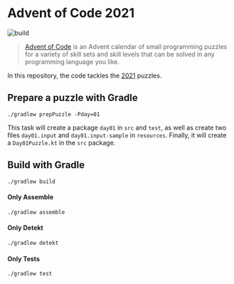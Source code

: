 # Advent of Code 2021

![build](https://github.com/andrej-dyck/advent-of-code-2021/actions/workflows/gradle-ci.yml/badge.svg?branch=main)

> [Advent of Code](https://adventofcode.com) is an Advent calendar of small programming puzzles for a variety of skill sets and skill levels that can be solved in any programming language you like.

In this repository, the code tackles the [2021](https://adventofcode.com/2021) puzzles. 

## Prepare a puzzle with Gradle
```
./gradlew prepPuzzle -Pday=01
```
This task will create a package `day01` in `src` and `test`, as well as create two files `day01.input` and `day01.input-sample` in `resources`. Finally, it will create a `Day01Puzzle.kt` in the `src` package.

## Build with Gradle
```
./gradlew build
```

#### Only Assemble
```
./gradlew assemble
```
#### Only Detekt
```
./gradlew detekt
```
#### Only Tests
```
./gradlew test
```
